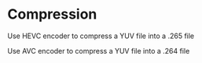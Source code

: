 # Compression
Use HEVC encoder to compress a YUV file into a .265 file

Use AVC encoder to compress a YUV file into a .264 file

